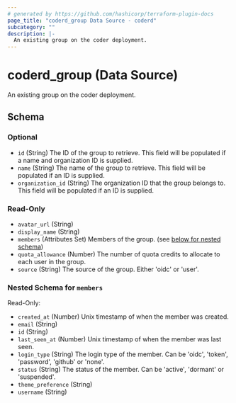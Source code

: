 ```yaml
---
# generated by https://github.com/hashicorp/terraform-plugin-docs
page_title: "coderd_group Data Source - coderd"
subcategory: ""
description: |-
  An existing group on the coder deployment.
---
```


# coderd_group (Data Source)

An existing group on the coder deployment.



<!-- schema generated by tfplugindocs -->
## Schema

### Optional

- `id` (String) The ID of the group to retrieve. This field will be populated if a name and organization ID is supplied.
- `name` (String) The name of the group to retrieve. This field will be populated if an ID is supplied.
- `organization_id` (String) The organization ID that the group belongs to. This field will be populated if an ID is supplied.

### Read-Only

- `avatar_url` (String)
- `display_name` (String)
- `members` (Attributes Set) Members of the group. (see [below for nested schema](#nestedatt--members))
- `quota_allowance` (Number) The number of quota credits to allocate to each user in the group.
- `source` (String) The source of the group. Either 'oidc' or 'user'.

<a id="nestedatt--members"></a>
### Nested Schema for `members`

Read-Only:

- `created_at` (Number) Unix timestamp of when the member was created.
- `email` (String)
- `id` (String)
- `last_seen_at` (Number) Unix timestamp of when the member was last seen.
- `login_type` (String) The login type of the member. Can be 'oidc', 'token', 'password', 'github' or 'none'.
- `status` (String) The status of the member. Can be 'active', 'dormant' or 'suspended'.
- `theme_preference` (String)
- `username` (String)
